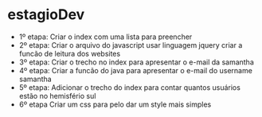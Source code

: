 # estagioDev
- 1º etapa:
  Criar o index com uma lista para preencher
- 2º etapa:
  Criar o arquivo do javascript usar linguagem jquery criar a funcão de leitura dos websites
- 3º etapa:
  Criar o trecho no index para apresentar o e-mail da samantha
- 4º etapa:
  Criar a funcão do java para apresentar o e-mail do username samantha
- 5º etapa:
  Adicionar o trecho do index para contar quantos usuários estão no hemisfério sul
- 6º etapa
  Criar um css para pelo dar um style mais simples 